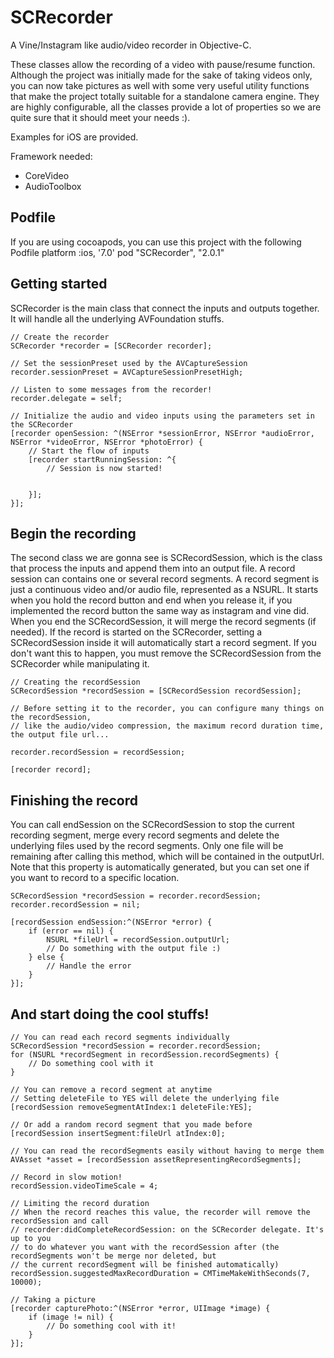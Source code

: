 SCRecorder
===============

A Vine/Instagram like audio/video recorder in Objective-C.

These classes allow the recording of a video with pause/resume function. Although the project was initially made
for the sake of taking videos only, you can now take pictures as well with some very useful utility functions
that make the project totally suitable for a standalone camera engine.
They are highly configurable, all the classes provide a lot of properties so we are quite sure that it should meet your needs :).

Examples for iOS are provided.

Framework needed:
- CoreVideo
- AudioToolbox

Podfile
----------------

If you are using cocoapods, you can use this project with the following Podfile
	platform :ios, '7.0'
	pod "SCRecorder", "2.0.1"

Getting started
----------------

SCRecorder is the main class that connect the inputs and outputs together. It will handle all the underlying AVFoundation stuffs.

	// Create the recorder
	SCRecorder *recorder = [SCRecorder recorder];
	
	// Set the sessionPreset used by the AVCaptureSession
	recorder.sessionPreset = AVCaptureSessionPresetHigh;
	
	// Listen to some messages from the recorder!
	recorder.delegate = self;
	
	// Initialize the audio and video inputs using the parameters set in the SCRecorder
	[recorder openSession: ^(NSError *sessionError, NSError *audioError, NSError *videoError, NSError *photoError) {
		// Start the flow of inputs
		[recorder startRunningSession: ^{
			// Session is now started!
			

		}];
	}];
	
Begin the recording
--------------------

The second class we are gonna see is SCRecordSession, which is the class that process the inputs and append them into an output file. A record session can contains one or several record segments. A record segment is just a continuous video and/or audio file, represented as a NSURL. It starts when you hold the record button and end when you release it, if you implemented the record button the same way as instagram and vine did. When you end the SCRecordSession, it will merge the record segments (if needed). If the record is started on the SCRecorder, setting a SCRecordSession inside it will automatically start a record segment. If you don't want this to happen, you must remove the SCRecordSession from the SCRecorder while manipulating it.

	// Creating the recordSession
	SCRecordSession *recordSession = [SCRecordSession recordSession];
	
	// Before setting it to the recorder, you can configure many things on the recordSession,
	// like the audio/video compression, the maximum record duration time, the output file url...

	recorder.recordSession = recordSession;
	
	[recorder record];
	

Finishing the record
---------------------

You can call endSession on the SCRecordSession to stop the current recording segment, merge every record segments and delete the underlying files used by the record segments. Only one file will be remaining after calling this method, which will be contained in the outputUrl. Note that this property is automatically generated, but you can set one if you want to record to a specific location.

	SCRecordSession *recordSession = recorder.recordSession;
	recorder.recordSession = nil;
	
	[recordSession endSession:^(NSError *error) {
		if (error == nil) {
			NSURL *fileUrl = recordSession.outputUrl;
			// Do something with the output file :)
		} else {
			// Handle the error
		}
	}];
	

And start doing the cool stuffs!
---------------------------------

	// You can read each record segments individually
	SCRecordSession *recordSession = recorder.recordSession;
	for (NSURL *recordSegment in recordSession.recordSegments) {
		// Do something cool with it
	}
	
	// You can remove a record segment at anytime
	// Setting deleteFile to YES will delete the underlying file
	[recordSession removeSegmentAtIndex:1 deleteFile:YES];
	
	// Or add a random record segment that you made before
	[recordSession insertSegment:fileUrl atIndex:0];
	
	// You can read the recordSegments easily without having to merge them
	AVAsset *asset = [recordSession assetRepresentingRecordSegments];

	// Record in slow motion!
	recordSession.videoTimeScale = 4;
	
	// Limiting the record duration
	// When the record reaches this value, the recorder will remove the recordSession and call
	// recorder:didCompleteRecordSession: on the SCRecorder delegate. It's up to you
	// to do whatever you want with the recordSession after (the recordSegments won't be merge nor deleted, but
	// the current recordSegment will be finished automatically)
	recordSession.suggestedMaxRecordDuration = CMTimeMakeWithSeconds(7, 10000);
	
	// Taking a picture
	[recorder capturePhoto:^(NSError *error, UIImage *image) {
		if (image != nil) {
			// Do something cool with it!
		}
	}];
	
